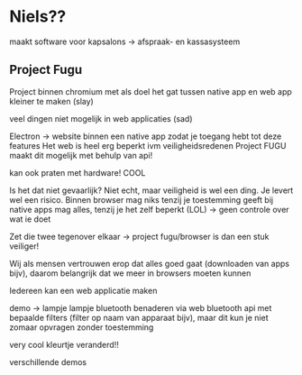 # Niels??

maakt software voor kapsalons -> afspraak- en kassasysteem

## Project Fugu
Project binnen chromium met als doel het gat tussen native app en web app kleiner te maken (slay)

veel dingen niet mogelijk in web applicaties (sad)

Electron -> website binnen een native app zodat je toegang hebt tot deze features
Het web is heel erg beperkt ivm veiligheidsredenen
Project FUGU maakt dit mogelijk met behulp van api!

kan ook praten met hardware! COOL

Is het dat niet gevaarlijk? Niet echt, maar veiligheid is wel een ding. Je levert wel een risico.
Binnen browser mag niks tenzij je toestemming geeft
bij native apps mag alles, tenzij je het zelf beperkt (LOL) -> geen controle over wat ie doet

Zet die twee tegenover elkaar -> project fugu/browser is dan een stuk veiliger!

Wij als mensen vertrouwen erop dat alles goed gaat (downloaden van apps bijv), daarom belangrijk dat we meer in browsers moeten kunnen

Iedereen kan een web applicatie maken

demo -> lampje
lampje bluetooth benaderen via web bluetooth api met bepaalde filters (filter op naam van apparaat bijv), maar dit kun je niet zomaar opvragen zonder toestemming

very cool kleurtje veranderd!!

verschillende demos
